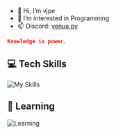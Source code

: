 - 👋 Hi, I’m vjpe
- 👀 I’m interested in Programming
- 📫 Discord: [venue.py](https://discord.com/users/1214661946100551711)

```json
Knowledge is power.
```

## 💻 Tech Skills
![My Skills](https://skillicons.dev/icons?i=py,bots,vscode,powershell,sqlite)

## 📕 Learning
![Learning](https://skillicons.dev/icons?i=cpp,nodejs&theme=light)
